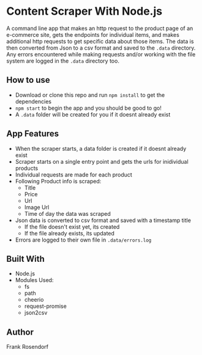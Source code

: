 # Content Scraper With Node.js
A command line app that makes an http request to the product page of an e-commerce site, gets the endpoints for individual items, and makes additional http requests to get specific data about those items. The data is then converted from Json to a csv format and saved to the ```.data``` directory. Any errors encountered while making requests and/or working with the file system are logged in the ```.data``` directory too. 

## How to use
* Download or clone this repo and run ```npm install``` to get the dependencies
* ```npm start``` to begin the app and you should be good to go!
* A ```.data``` folder will be created for you if it doesnt already exist

## App Features
* When the scraper starts, a data folder is created if it doesnt already exist
* Scraper starts on a single entry point and gets the urls for inidividual products
* Individual requests are made for each product
* Following Product info is scraped:
    * Title
    * Price
    * Url
    * Image Url
    * Time of day the data was scraped
* Json data is converted to csv format and saved with a timestamp title
    * If the file doesn't exist yet, its created
    * If the file already exists, its updated
* Errors are logged to their own file in ```.data/errors.log```

## Built With
* Node.js
* Modules Used:
    * fs
    * path
    * cheerio
    * request-promise
    * json2csv

## Author 
Frank Rosendorf
